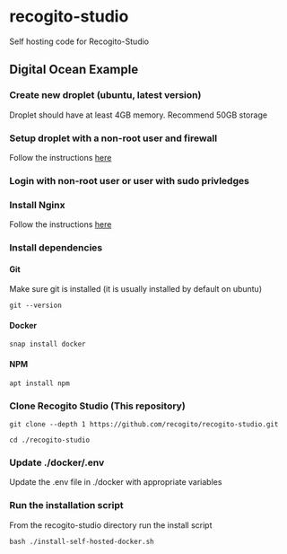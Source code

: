# recogito-studio

Self hosting code for Recogito-Studio

## Digital Ocean Example

### Create new droplet (ubuntu, latest version)

Droplet should have at least 4GB memory. Recommend 50GB storage

### Setup droplet with a non-root user and firewall

Follow the instructions [here](https://www.digitalocean.com/community/tutorials/initial-server-setup-with-ubuntu)

### Login with non-root user or user with sudo privledges

### Install Nginx

Follow the instructions [here](https://www.digitalocean.com/community/tutorials/how-to-install-nginx-on-ubuntu-22-04)

### Install dependencies

#### Git

Make sure git is installed (it is usually installed by default on ubuntu)

```
git --version
```

#### Docker

```
snap install docker
```

#### NPM

```
apt install npm
```

### Clone Recogito Studio (This repository)

```
git clone --depth 1 https://github.com/recogito/recogito-studio.git
```

```
cd ./recogito-studio
```

### Update ./docker/.env

Update the .env file in ./docker with appropriate variables

### Run the installation script

From the recogito-studio directory run the install script

```
bash ./install-self-hosted-docker.sh
```
